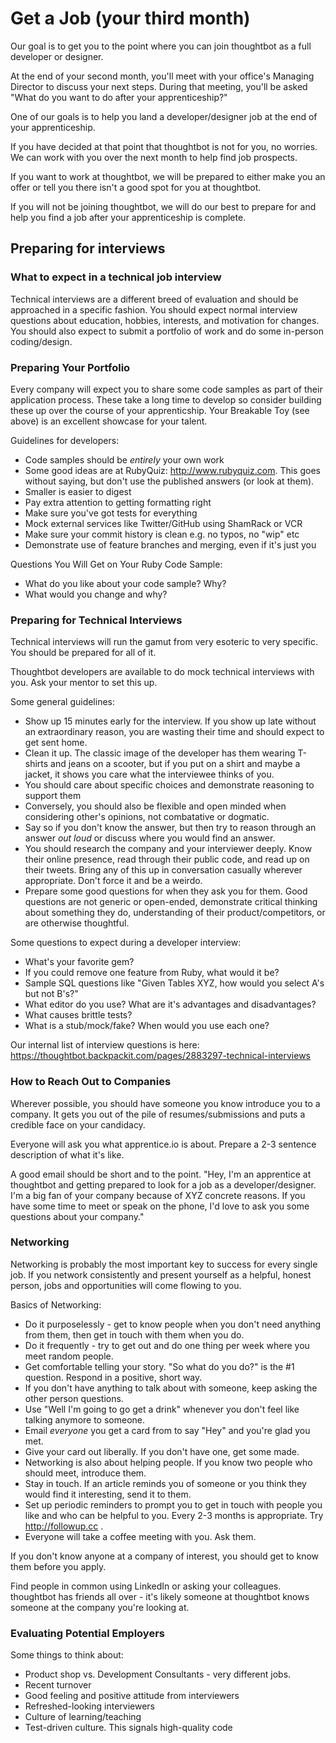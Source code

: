 # Get a Job (your third month)

Our goal is to get you to the point where you can join thoughtbot as a full
developer or designer.

At the end of your second month, you'll meet with your office's Managing
Director to discuss your next steps.  During that meeting, you'll be asked "What
do you want to do after your apprenticeship?"

One of our goals is to help you land a developer/designer job at the end of
your apprenticeship.

If you have decided at that point that thoughtbot is not for you, no worries.
We can work with you over the next month to help find job prospects.

If you want to work at thoughtbot, we will be prepared to either make you an
offer or tell you there isn't a good spot for you at thoughtbot.

If you will not be joining thoughtbot, we will do our best to prepare for and
help you find a job after your apprenticeship is complete.

## Preparing for interviews

### What to expect in a technical job interview

Technical interviews are a different breed of evaluation and should be
approached in a specific fashion. You should expect normal interview questions
about education, hobbies, interests, and motivation for changes. You should
also expect to submit a portfolio of work and do some in-person coding/design.

### Preparing Your Portfolio

Every company will expect you to share some code samples as part of their
application process. These take a long time to develop so consider building
these up over the course of your apprenticship. Your Breakable Toy
(see above) is an excellent showcase for your talent.

Guidelines for developers:

* Code samples should be *entirely* your own work
* Some good ideas are at RubyQuiz: http://www.rubyquiz.com. This goes without
  saying, but don't use the published answers (or look at them).
* Smaller is easier to digest
* Pay extra attention to getting formatting right
* Make sure you've got tests for everything
* Mock external services like Twitter/GitHub using ShamRack or VCR
* Make sure your commit history is clean e.g. no typos, no "wip" etc
* Demonstrate use of feature branches and merging, even if it's just you

Questions You Will Get on Your Ruby Code Sample:
* What do you like about your code sample? Why?
* What would you change and why?

### Preparing for Technical Interviews

Technical interviews will run the gamut from very esoteric to very specific. You should be prepared for all of it.

Thoughtbot developers are available to do mock technical interviews with you.
Ask your mentor to set this up.

Some general guidelines:

* Show up 15 minutes early for the interview. If you show up late without an
  extraordinary reason, you are wasting their time and should expect to get sent
  home.
* Clean it up. The classic image of the developer has them wearing T-shirts and
  jeans on a scooter, but if you put on a shirt and maybe a jacket, it shows you
  care what the interviewee thinks of you.
* You should care about specific choices and demonstrate reasoning to support
  them
* Conversely, you should also be flexible and open minded when considering
  other's opinions, not combatative or dogmatic.
* Say so if you don't know the answer, but then try to reason through an answer
  *out loud* or discuss where you would find an answer.
* You should research the company and your interviewer deeply. Know their online
  presence, read through their public code, and read up on their tweets. Bring
  any of this up in conversation casually wherever appropriate. Don't force it
  and be a weirdo.
* Prepare some good questions for when they ask you for them. Good questions are
  not generic or open-ended, demonstrate critical thinking about something they
  do, understanding of their product/competitors, or are otherwise thoughtful.

Some questions to expect during a developer interview:

* What's your favorite gem?
* If you could remove one feature from Ruby, what would it be?
* Sample SQL questions like "Given Tables XYZ, how would you select A's but not B's?"
* What editor do you use? What are it's advantages and disadvantages?
* What causes brittle tests?
* What is a stub/mock/fake? When would you use each one?

Our internal list of interview questions is here: https://thoughtbot.backpackit.com/pages/2883297-technical-interviews

### How to Reach Out to Companies

Wherever possible, you should have someone you know introduce you to a
company. It gets you out of the pile of resumes/submissions and puts a credible
face on your candidacy.

Everyone will ask you what apprentice.io is about. Prepare a 2-3 sentence
description of what it's like.

A good email should be short and to the point. "Hey, I'm an apprentice at
thoughtbot and getting prepared to look for a job as a developer/designer. I'm
a big fan of your company because of XYZ concrete reasons. If you have some
time to meet or speak on the phone, I'd love to ask you some questions about
your company."

### Networking

Networking is probably the most important key to success for every single job.
If you network consistently and present yourself as a helpful, honest person,
jobs and opportunities will come flowing to you.

Basics of Networking:

* Do it purposelessly - get to know people when you don't need anything from
  them, then get in touch with them when you do.
* Do it frequently - try to get out and do one thing per week where you meet
  random people.
* Get comfortable telling your story. "So what do you do?" is the #1 question.
  Respond in a positive, short way.
* If you don't have anything to talk about with someone, keep asking the other
  person questions.
* Use "Well I'm going to go get a drink" whenever you don't feel like talking
  anymore to someone.
* Email *everyone* you get a card from to say "Hey" and you're glad you met.
* Give your card out liberally. If you don't have one, get some made.
* Networking is also about helping people. If you know two people who should meet, introduce them.
* Stay in touch. If an article reminds you of someone or you think they would find it interesting, send it to them.
* Set up periodic reminders to prompt you to get in touch with people you like
  and who can be helpful to you. Every 2-3 months is appropriate. Try
  http://followup.cc .
* Everyone will take a coffee meeting with you. Ask them.

If you don't know anyone at a company of interest, you should get to know them
before you apply.

Find people in common using LinkedIn or asking your colleagues. thoughtbot has
friends all over - it's likely someone at thoughtbot knows someone at the
company you're looking at.

### Evaluating Potential Employers

Some things to think about:

* Product shop vs. Development Consultants - very different jobs.
* Recent turnover
* Good feeling and positive attitude from interviewers
* Refreshed-looking interviewers
* Culture of learning/teaching
* Test-driven culture. This signals high-quality code
